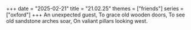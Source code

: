 +++
date = "2025-02-21"
title = "21.02.25"
themes = ["friends"]
series = ["oxford"]
+++
An unexpected guest,
To grace old wooden doors,
To see old sandstone arches soar,
On valiant pillars looking west.
